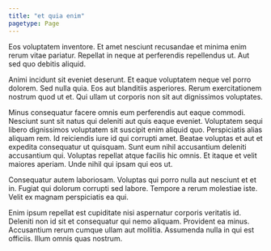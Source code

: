 ```yaml
---
title: "et quia enim"
pagetype: Page
---
```

Eos voluptatem inventore. Et amet nesciunt recusandae et minima enim rerum vitae pariatur. Repellat in neque at perferendis repellendus ut. Aut sed quo debitis aliquid.

Animi incidunt sit eveniet deserunt. Et eaque voluptatem neque vel porro dolorem. Sed nulla quia. Eos aut blanditiis asperiores. Rerum exercitationem nostrum quod ut et. Qui ullam ut corporis non sit aut dignissimos voluptates.

Minus consequatur facere omnis eum perferendis aut eaque commodi. Nesciunt sunt sit natus qui deleniti aut quis eaque eveniet. Voluptatem sequi libero dignissimos voluptatem sit suscipit enim aliquid quo. Perspiciatis alias aliquam rem. Id reiciendis iure id qui corrupti amet.
Beatae voluptas et aut et expedita consequatur ut quisquam. Sunt eum nihil accusantium deleniti accusantium qui. Voluptas repellat atque facilis hic omnis. Et itaque et velit maiores aperiam. Unde nihil qui ipsam qui eos ut.

Consequatur autem laboriosam. Voluptas qui porro nulla aut nesciunt et et in. Fugiat qui dolorum corrupti sed labore. Tempore a rerum molestiae iste. Velit ex magnam perspiciatis ea qui.

Enim ipsum repellat est cupiditate nisi aspernatur corporis veritatis id. Deleniti non id sit et consequatur qui nemo aliquam. Provident ea minus. Accusantium rerum cumque ullam aut mollitia. Assumenda nulla in qui est officiis. Illum omnis quas nostrum.
